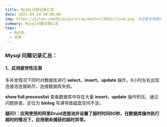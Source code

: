 ```yaml
---
title: MySQL问题记录汇总
date: 2021-09-24 10:06:00
img: https://gitee.com/Qzjp/pics/raw/master/2022/cloud.png  #设置本地图片
summary: Mysql问题记录汇总
tags:
  - MySQL
  - 日常
---
```


### Mysql 问题记录汇总：

#### 1、应用疲劳性压测

多并发情况下同时对数据库进行 **select、insert、update** 操作，6小时左右出现连接池连接耗尽，连接数据库失败。

**show full processlist** 查看数据库中存在大量 **insert、update** 操作积压。通过问题排查，定位为 **binlog** 写满导致磁盘空间不足。

**疑问1：应用使用的阿里Druid连接池并设置了超时时间60秒，在数据库操作执行超时的情况下，应用侧未捕获的超时异常。**

